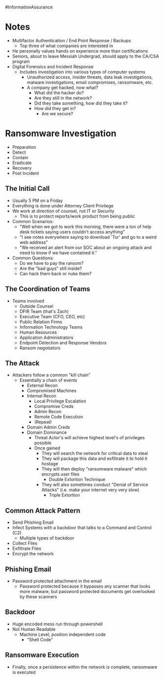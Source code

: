 #InformationAssurance
# Notes
- Multifactor Authentication / End Point Response / Backups
	- Top three of what companies are interested in
- He personally values hands on experience more than certifications
- Seniors, about to leave Messiah Undergrad, should apply to the CA/CSA program
- Digital Forensics and Incident Response
	- Includes investigation into various types of computer systems
		- Unauthorized access, insider threats, data leak investigations, malware investigations, email compromises, ransomware, etc.
		- A company get hacked, now what?
			- What did the hacker do?
			- Are they still in the network?
			- Did they take something, how did they take it?
			- How did they get in?
				- Are we secure?
# Ransomware Investigation
- Preparation
- Detect
- Contain
- Eradicate
- Recovery
- Post Incident
## The Initial Call
- Usually 5 PM on a Friday
- Everything is done under Attorney Client Privilege 
- We work at direction of counsel, not IT or Security
	- This is to protect reports/work product from being public
- Common Scenarios:
	- "Well when we got to work this morning, there were a ton of help desk tickets saying users couldn't access anything"
	- "I see notes everywhere saying to download 'Tor' and go to a weird web address"
	- "We received an alert from our SOC about an ongoing attack and need to know if we have contained it."
- Common Questions:
	- Do we have to pay the ransom?
	- Are the "bad guys" still inside?
	- Can hack them back or nuke them?
## The Coordination of Teams
- Teams involved
	- Outside Counsel
	- DFIR Team (that's Zach)
	- Executive Team (CFO, CEO, etc)
	- Public Relation Firms
	- Information Technology Teams
	- Human Resources
	- Application Administrators
	- Endpoint Detection and Response Vendors
	- Ransom negotiators
## The Attack
- Attackers follow a common "kill chain"
	- Essentially a chain of events
		- External Recon
		- Compromised Machines
		- Internal Recon
			- Local Privilege Escalation
			- Compromise Creds
			- Admin Recon
			- Remote Code Execution
			- (Repeat)
		- Domain Admin Creds
		- Domain Dominance
			- Threat Actor's will achieve highest level's of privileges possible
			- Once gained
				- They will search the network for critical data to steal
				- They will package this data and exfiltrate it to hold it hostage
				- They will then deploy "ransomware malware" which encrypts user files
					- Double Extortion Technique
				- They will also sometimes conduct "Denial of Service Attacks" (i.e. make your internet very very slow)
					- Triple Extortion
## Common Attack Pattern
- Send Phishing Email
- Infect Systems with a backdoor that talks to a Command and Control (C2)
	- Multiple types of backdoor
- Collect Files
- Exfiltrate Files
- Encrypt the network
## Phishing Email
- Password protected attachment in the email
	- Password protected because it bypasses any scanner that looks more malware, but password protected documents get overlooked by these scanners
## Backdoor
- Huge encoded mess run through powershell
- Not Human Readable
	- Machine Level, position independent code
		- "Shell Code"
## Ransomware Execution
- Finally, once a persistence within the network is complete, ransomware is executed